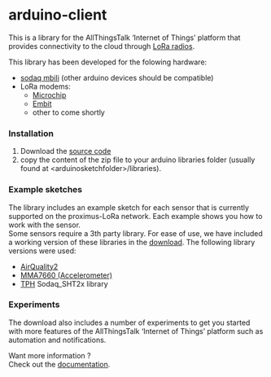arduino-client
==============

This is a library for the AllThingsTalk ‘Internet of Things’ platform that provides connectivity to the cloud through [LoRa radios](https://www.lora-alliance.org/What-Is-LoRa/Technology).  

This library has been developed for the folowing hardware:
- [sodaq mbili](http://mbili.sodaq.net/) (other arduino devices should be compatible)
- LoRa modems:
	- [Microchip](http://www.microchip.com/wwwproducts/Devices.aspx?product=RN2483)
	- [Embit](http://www.embit.eu/products/wireless-modules/emb-lr1272/)
	- other to come shortly

### Installation
  1. Download the [source code](https://github.com/allthingstalk/arduino-lora/archive/master.zip)
  2. copy the content of the zip file to your arduino libraries folder (usually found at &lt;arduinosketchfolder>/libraries).
  
### Example sketches

The library includes an example sketch for each sensor that is currently supported on the proximus-LoRa network. Each example shows you how to work with the sensor.   
Some sensors require a 3th party library. For ease of use, we have included a working version of these libraries in the [download](https://github.com/allthingstalk/arduino-lora/archive/master.zip). The following library versions were used:

* [AirQuality2](https://github.com/MikeHg/AirQualitySensor/tree/d6cadaf21c6beae99fdd65bb037424ce6f855db1)
* [MMA7660 (Accelerometer)](http://www.seeedstudio.com/wiki/Grove_-_3-Axis_Digital_Accelerometer(%C2%B11.5g))
* [TPH](https://github.com/SodaqMoja/Sodaq_TPH/tree/e83e52e1a0dfb16b91e035149d6bdd047cfbe444) Sodaq_SHT2x library

### Experiments

The download also includes a number of experiments to get you started with more features of  the AllThingsTalk ‘Internet of Things’ platform such as automation and notifications.

Want more information ?  
Check out the [documentation](http://docs.smartliving.io/kits/lora/).

